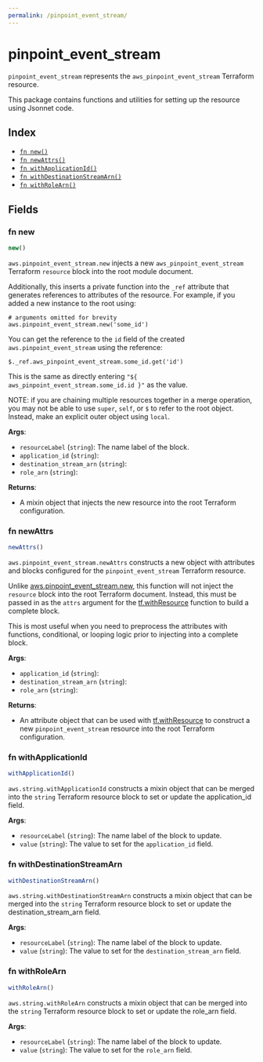 ```yaml
---
permalink: /pinpoint_event_stream/
---
```


# pinpoint_event_stream

`pinpoint_event_stream` represents the `aws_pinpoint_event_stream` Terraform resource.



This package contains functions and utilities for setting up the resource using Jsonnet code.


## Index

* [`fn new()`](#fn-new)
* [`fn newAttrs()`](#fn-newattrs)
* [`fn withApplicationId()`](#fn-withapplicationid)
* [`fn withDestinationStreamArn()`](#fn-withdestinationstreamarn)
* [`fn withRoleArn()`](#fn-withrolearn)

## Fields

### fn new

```ts
new()
```


`aws.pinpoint_event_stream.new` injects a new `aws_pinpoint_event_stream` Terraform `resource`
block into the root module document.

Additionally, this inserts a private function into the `_ref` attribute that generates references to attributes of the
resource. For example, if you added a new instance to the root using:

    # arguments omitted for brevity
    aws.pinpoint_event_stream.new('some_id')

You can get the reference to the `id` field of the created `aws.pinpoint_event_stream` using the reference:

    $._ref.aws_pinpoint_event_stream.some_id.get('id')

This is the same as directly entering `"${ aws_pinpoint_event_stream.some_id.id }"` as the value.

NOTE: if you are chaining multiple resources together in a merge operation, you may not be able to use `super`, `self`,
or `$` to refer to the root object. Instead, make an explicit outer object using `local`.

**Args**:
  - `resourceLabel` (`string`): The name label of the block.
  - `application_id` (`string`): 
  - `destination_stream_arn` (`string`): 
  - `role_arn` (`string`): 

**Returns**:
- A mixin object that injects the new resource into the root Terraform configuration.


### fn newAttrs

```ts
newAttrs()
```


`aws.pinpoint_event_stream.newAttrs` constructs a new object with attributes and blocks configured for the `pinpoint_event_stream`
Terraform resource.

Unlike [aws.pinpoint_event_stream.new](#fn-new), this function will not inject the `resource`
block into the root Terraform document. Instead, this must be passed in as the `attrs` argument for the
[tf.withResource](https://github.com/tf-libsonnet/core/tree/main/docs#fn-withresource) function to build a complete block.

This is most useful when you need to preprocess the attributes with functions, conditional, or looping logic prior to
injecting into a complete block.

**Args**:
  - `application_id` (`string`): 
  - `destination_stream_arn` (`string`): 
  - `role_arn` (`string`): 

**Returns**:
  - An attribute object that can be used with [tf.withResource](https://github.com/tf-libsonnet/core/tree/main/docs#fn-withresource) to construct a new `pinpoint_event_stream` resource into the root Terraform configuration.


### fn withApplicationId

```ts
withApplicationId()
```

`aws.string.withApplicationId` constructs a mixin object that can be merged into the `string`
Terraform resource block to set or update the application_id field.



**Args**:
  - `resourceLabel` (`string`): The name label of the block to update.
  - `value` (`string`): The value to set for the `application_id` field.


### fn withDestinationStreamArn

```ts
withDestinationStreamArn()
```

`aws.string.withDestinationStreamArn` constructs a mixin object that can be merged into the `string`
Terraform resource block to set or update the destination_stream_arn field.



**Args**:
  - `resourceLabel` (`string`): The name label of the block to update.
  - `value` (`string`): The value to set for the `destination_stream_arn` field.


### fn withRoleArn

```ts
withRoleArn()
```

`aws.string.withRoleArn` constructs a mixin object that can be merged into the `string`
Terraform resource block to set or update the role_arn field.



**Args**:
  - `resourceLabel` (`string`): The name label of the block to update.
  - `value` (`string`): The value to set for the `role_arn` field.
